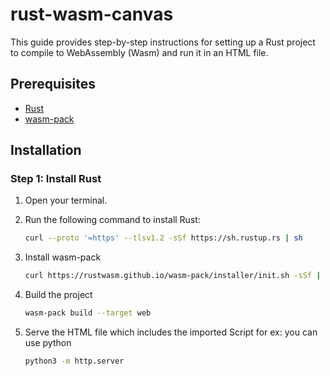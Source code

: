 # rust-wasm-canvas

This guide provides step-by-step instructions for setting up a Rust project to compile to WebAssembly (Wasm) and run it in an HTML file.

## Prerequisites

- [Rust](https://www.rust-lang.org/tools/install)
- [wasm-pack](https://rustwasm.github.io/wasm-pack/installer/)

## Installation

### Step 1: Install Rust

1. Open your terminal.
2. Run the following command to install Rust:

   ```sh
   curl --proto '=https' --tlsv1.2 -sSf https://sh.rustup.rs | sh

3. Install wasm-pack
   ```sh
   curl https://rustwasm.github.io/wasm-pack/installer/init.sh -sSf | sh

4. Build the project
   ```sh
   wasm-pack build --target web
   
5. Serve the HTML file which includes the imported Script
for ex: you can use python
   ```sh
   python3 -m http.server